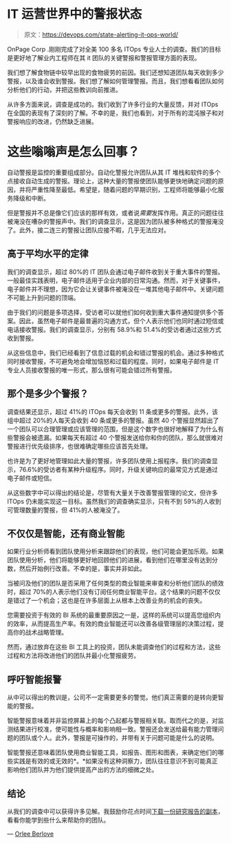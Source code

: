 # IT 运营世界中的警报状态

> 原文：<https://devops.com/state-alerting-it-ops-world/>

OnPage Corp .刚刚完成了对全美 100 多名 ITOps 专业人士的调查。我们的目标是更好地了解业内工程师在其 it 团队的关键警报和警报管理方面的表现。

我们想了解食物链中较早出现的食物疲劳的前因。我们还想知道团队每天收到多少警报，以及谁会收到警报。我们想了解如何管理警报。而且，我们想看看团队如何分析他们的行动，并把这些教训向前推进。

从许多方面来说，调查是成功的。我们收到了许多行业的大量反馈，并对 ITOps 在全国的表现有了深刻的了解。不幸的是，我们也看到，对于所有的混沌猴子和对警报响应的改进，仍然缺乏进展。

# 这些嗡嗡声是怎么回事？

自动警报是监控的重要组成部分。自动化警报允许团队从其 IT 堆栈和软件的多个点接收自动生成的警报。理论上，这种大量的警报使团队能够更快地确定问题的原因，并将严重性降至最低。希望是，随着问题的早期识别，工程师将能够最小化服务降级和中断。

但是警报并不总是像它们应该的那样有效，或者说*需要*发挥作用。真正的问题往往被淹没在嘈杂的警报声中。我们的调查显示，这是因为团队被多种格式的警报淹没了。此外，接二连三的警报让团队应接不暇，几乎无法应对。

## **高于平均水平的定律**

我们的调查显示，超过 80%的 IT 团队会通过电子邮件收到关于重大事件的警报。一般最佳实践表明，电子邮件适用于企业内部的日常沟通。然而，对于关键事件，电子邮件并不理想，因为它会让关键事件被淹没在一堆其他电子邮件中。关键问题不可能上升到问题的顶端。

由于我们的问题是多项选择，受访者可以就他们如何收到重大事件通知提供多个答案。因此，虽然电子邮件是最普遍的沟通方式，但个人表示他们也同时通过短信或电话接收警报。我们的调查显示，分别有 58.9%和 51.4%的受访者通过这些方式收到警报。

从这些信息中，我们已经看到了信息过载的机会和错过警报的机会。通过多种格式同时接收警报，不可避免地会增加恼怒和过载的程度。同时，如果电子邮件是 IT 专业人员接收警报的唯一形式，那么很有可能会错过所有警报。

## **那个**是多少个警报？

调查结果还显示，超过 41%的 ITOps 每天会收到 11 条或更多的警报。此外，该组中超过 20%的人每天会收到 40 条或更多的警报。虽然 40 个警报显然超出了一个团队可以合理管理或应该管理的范围，但是这个数字也很好地解释了为什么有些警报会被遗漏。如果每天有超过 40 个警报发送给你和你的团队，那么就很难对警报进行优先级排序，也很难确定哪些应该首先处理。

也许是为了更好地管理如此大量的警报，许多团队使用上报程序。我们的调查显示，76.6%的受访者有某种升级程序。同时，升级关键响应的最常见方式是通过电子邮件或短信。

从这些数字中可以得出的结论是，尽管有大量关于改善警报管理的论文，但许多 ITOps 仍未能实现这一目标。虽然我们的调查确实显示，只有不到 59%的人收到可管理数量的警报，但 41%的人被淹没了。

## **不仅仅是智能，还有商业智能**

如果行业分析师看到团队使用分析来跟踪他们的表现，他们可能会更加乐观。如果团队使用分析，他们将能够更好地回顾他们的进展，看到他们在哪里没有达到分数，然后开始例行改善。不幸的是，事实并非如此。

当被问及他们的团队是否采用了任何类型的商业智能来审查和分析他们团队的绩效时，超过 70%的人表示他们没有订阅任何商业智能平台。这个结果的问题不仅仅是错过了一个机会；这也是在许多层面上从根本上改善业务的机会的丧失。

您需要投资于有效的 BI 系统的最重要原因之一是，这样的系统可以提高您组织内的效率，从而提高生产率。有效的商业智能还可以改善各级管理层的决策过程，提高你的战术战略管理。

然而，通过放弃在这些 BI 工具上的投资，团队未能调查他们的过程和方法，这些过程和方法将改进他们的团队并最小化警报疲劳。

## **呼吁智能报警**

从中可以得出的教训是，公司不一定需要更多的警觉。他们真正需要的是转向更智能的警报。

智能警报意味着并非监控屏幕上的每个凸起都与警报相关联。取而代之的是，对监测结果进行校准，使可能性与概率和影响相一致。警报还会发送给最有能力管理问题的团队或个人。此外，警报是可操作的，并带有关于问题可能是什么的说明。

智能警报还意味着团队使用商业智能工具，如报告、图形和图表，来确定他们的哪些实践是有效的或无效的*。*如果没有这种洞察力，团队往往意识不到可能真正影响他们团队并为他们提供提高产出的方法的细微之处。

## **结论**

从我们的调查中可以获得许多见解。我鼓励你花点时间[下载一份研究报告的副本](https://www.onpage.com/the-state-of-it-operations-ebook/)，看看你能学到些什么来帮助你的团队。

— [Orlee Berlove](https://devops.com/author/orelee-berlove/)
